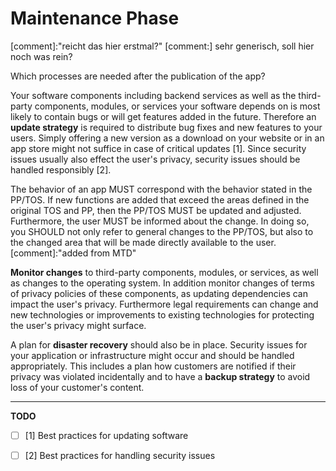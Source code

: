 # Maintenance Phase
[comment]:"reicht das hier erstmal?"
  [comment:] sehr generisch, soll hier noch was rein?

Which processes are needed after the publication of the app?

Your software components including backend services as well as the third-party components, modules, or services your software depends on is most likely to contain bugs or will get features added in the future.
Therefore an **update strategy** is required to distribute bug fixes and new features to your users. Simply offering a new version as a download on your website or in an app store might not suffice in case of critical updates [1]. Since security issues usually also effect the user's privacy, security issues should be handled responsibly [2].

The behavior of an app MUST correspond with the behavior stated in the PP/TOS. If new functions are added that exceed the areas defined in the original TOS and PP, then the PP/TOS MUST be updated and adjusted. Furthermore, the user MUST be informed about the change. In doing so, you SHOULD not only refer to general changes to the PP/TOS, but also to the changed area that will be made directly available to the user.
[comment]:"added from MTD"


**Monitor changes** to third-party components, modules, or services, as well as changes to the operating system. In addition monitor changes of terms of privacy policies of these components, as updating dependencies can impact the user's privacy. Furthermore legal requirements can change and new technologies or improvements to existing technologies for protecting the user's privacy might surface.

A plan for **disaster recovery** should also be in place. Security issues for your application or infrastructure might occur and should be handled appropriately. This includes a plan how customers are notified if their privacy was violated incidentally and to have a **backup strategy** to avoid loss of your customer's content.




---

**TODO**

- [ ] [1] Best practices for updating software
- [ ] [2] Best practices for handling security issues

